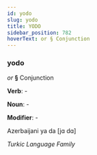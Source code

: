 ```yaml
---
id: yodo
slug: yodo
title: YODO
sidebar_position: 782
hoverText: or § Conjunction
---
```


### yodo

*or* **§** Conjunction

**Verb**: -

**Noun**: -

**Modifier**: -

Azerbaijani ya da [jɑ dɑ]

*Turkic Language Family*